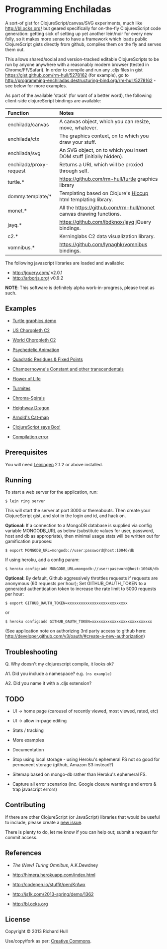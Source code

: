 Programming Enchiladas
======================

A sort-of gist for ClojureScript/canvas/SVG experiments, much like http://bl.ocks.org/ 
but geared specifically for on-the-fly ClojuresScript code generation: getting sick
of setting up yet another lein/noir for every new folly,
so it makes more sense to have a framework which loads public 
ClojureScript gists directly from github, compiles them on the fly 
and serves them out.

This allows shared/social and version-tracked editable ClojureScripts
to be run by anyone anywhere with a reasonably modern browser (tested in Chrome/FF/Safari).
In order to compile and run any .cljs files in gist
https://gist.github.com/rm-hull/5278162 (for example), go to 
http://programming-enchiladas.destructuring-bind.org/rm-hull/5278162 - see below
for more examples.

As part of the available 'stack' (for want of a better word), the 
following client-side clojureScript bindings are available:

| Function | Notes |
|:---------|:------|
| enchilada/canvas | A canvas object, which you can resize, move, whatever. |
| enchilada/ctx | The graphics context, on to which you draw your stuff. |
| enchilada/svg | An SVG object, on to which you insert DOM stuff (initially hidden). |
| enchilada/proxy-request | Returns a URL which will be proxied through self. |
| turtle.* | https://github.com/rm-hull/turtle graphics library |
| dommy.template/* |  Templating based on Clojure's [Hiccup](https://github.com/weavejester/hiccup/) html templating library. |
| monet.* | All the https://github.com/rm-hull/monet canvas drawing functions. |
| jayq.* | https://github.com/ibdknox/jayq jQuery bindings. |
| c2.* | Kerninglabs C2 data visualization library. |
| vomnibus.* | https://github.com/lynaghk/vomnibus bindings. |

The following javascript libraries are loaded and available:

* http://jquery.com/ v2.0.1
* http://arborjs.org/ v0.9.2

**NOTE**: This software is definitely alpha work-in-progress, please treat as such.

## Examples

* [Turtle graphics demo](http://programming-enchiladas.destructuring-bind.org/rm-hull/5229369)

* [US Choropleth C2](http://programming-enchiladas.destructuring-bind.org/rm-hull/5514551)

* [World Choropleth C2](http://programming-enchiladas.destructuring-bind.org/rm-hull/5537192)

* [Psychedelic Animation](http://programming-enchiladas.destructuring-bind.org/rm-hull/5522065)

* [Quadratic Residues & Fixed Points](http://programming-enchiladas.destructuring-bind.org/rm-hull/5694738?optimization-level=simple)

* [Champernowne's Constant and other transcendentals](http://programming-enchiladas.destructuring-bind.org/rm-hull/5233367)

* [Flower of Life](http://programming-enchiladas.destructuring-bind.org/rm-hull/5257851)

* [Turmites](http://programming-enchiladas.destructuring-bind.org/rm-hull/5259306)

* [Chroma-Spirals](http://programming-enchiladas.destructuring-bind.org/rm-hull/5278162)

* [Heighway Dragon](http://programming-enchiladas.destructuring-bind.org/rm-hull/5285431)

* [Arnold's Cat-map](http://programming-enchiladas.destructuring-bind.org/rm-hull/5491968)

* [ClojureScript says Boo!](http://programming-enchiladas.destructuring-bind.org/rm-hull/5201050)

* [Compilation error](http://programming-enchiladas.destructuring-bind.org/rm-hull/5272126)

## Prerequisites

You will need [Leiningen](https://github.com/technomancy/leiningen) 2.1.2 or
above installed.

## Running

To start a web server for the application, run:

    $ lein ring server

This will start the server at port 3000 or thereabouts. Then create your 
ClojureScript gist, and slot in the login and id, and hack on.

**Optional:** If a connection to a MongoDB database is supplied via config variable
MONGODB_URL as below (substitute values for user, password, host and db as appropriate),
then minimal usage stats will be written out for gamification purposes:

    $ export MONGODB_URL=mongodb://user:password@host:10046/db

If using heroku, add a config param:

    $ heroku config:add MONGODB_URL=mongodb://user:password@host:10046/db

**Optional:** By default, Github aggressively throttles requests if requests are anonymous 
(60 requests per hour); Set GITHUB_OAUTH_TOKEN to a generated authentication token to 
increase the rate limit to 5000 requests per hour:

    $ export GITHUB_OAUTH_TOKEN=xxxxxxxxxxxxxxxxxxxxxxxxxxx

or 

    $ heroku config:add GITHUB_OAUTH_TOKEN=xxxxxxxxxxxxxxxxxxxxxxxxxxx

(See application note on authorizing 3rd party access to github here:
http://developer.github.com/v3/oauth/#create-a-new-authorization)

## Troubleshooting

Q. Why doesn't my clojurescript compile, it looks ok? 

A1. Did you include a namespace? e.g. `(ns example)`

A2. Did you name it with a .cljs extension? 

## TODO

* UI -> home page (carousel of recently viewed, most viewed, rated, etc)

* UI -> allow in-page editing

* Stats / tracking

* More examples

* Documentation

* Stop using local storage - using Heroku's ephemeral FS not so good for permanent storage (github, Amazon S3 instead?)

* Sitemap based on mongo-db rather than Heroku's ephemeral FS.

* Capture all error scenarios (inc. Google closure warnings and errors & trap javascript errors)

## Contributing

If there are other ClojureScript (or JavaScript) libraries that would be
useful to include, please create a 
[new issue](https://github.com/rm-hull/programming-enchiladas/issues/new).

There is plenty to do, let me know if you can help out; submit a request 
for commit access.

## References

* _The (New) Turing Omnibus_, A.K.Dewdney

* http://himera.herokuapp.com/index.html

* http://codepen.io/stuffit/pen/KrAwx

* http://js1k.com/2013-spring/demo/1362

* http://bl.ocks.org

## License

Copyright © 2013 Richard Hull

Use/copy/fork as per: [Creative Commons](http://creativecommons.org/licenses/by/3.0/legalcode).
